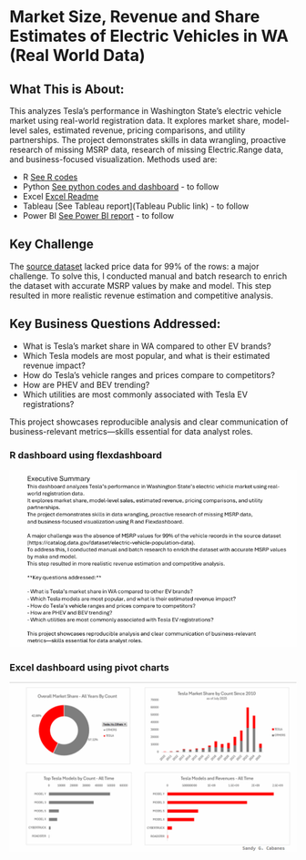 # Market Size, Revenue and Share Estimates of Electric Vehicles in WA (Real World Data)

## What This is About:
This analyzes Tesla’s performance in Washington State’s electric vehicle market using real-world registration data. 
It explores market share, model-level sales, estimated revenue, pricing comparisons, and utility partnerships. 
The project demonstrates skills in data wrangling, proactive research of missing MSRP data, research of missing Electric.Range data,
and business-focused visualization.  Methods used are:
- R [See R codes](/R)
- Python [See python codes and dashboard](/Python)  - to follow
- Excel [Excel Readme](/Excel)
- Tableau [See Tableau report](Tableau Public link) - to follow
- Power BI [See Power BI report](/PowerBI)  - to follow

## Key Challenge
The [source dataset](https://catalog.data.gov/dataset/electric-vehicle-population-data) lacked price data for 99% of the rows: a major challenge.
To solve this, I conducted manual and batch research to enrich the dataset with accurate MSRP values by make and model. 
This step resulted in more realistic revenue estimation and competitive analysis.

## Key Business Questions Addressed:

- What is Tesla’s market share in WA compared to other EV brands?
- Which Tesla models are most popular, and what is their estimated revenue impact?
- How do Tesla’s vehicle ranges and prices compare to competitors?
- How are PHEV and BEV trending?
- Which utilities are most commonly associated with Tesla EV registrations?

This project showcases reproducible analysis and clear communication of business-relevant 
metrics—skills essential for data analyst roles.

### R dashboard using flexdashboard
![R dashboard](R/dashboard_charts/Tesla_presentation.gif)

### Excel dashboard using pivot charts
![Excel dashboard](Excel/excel_dashboard.gif)
